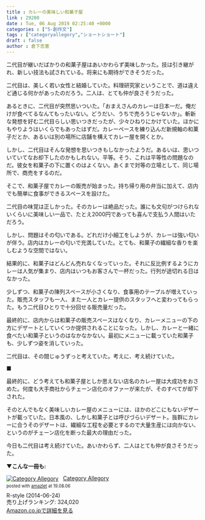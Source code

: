 ```yaml
---
title : カレーの美味しい和菓子屋
link : 29280
date : Tue, 06 Aug 2019 02:25:40 +0000
categories : ["5-創作文"]
tags : ["categoryallegory","ショートショート"]
draft : false
author : 倉下忠憲
---
```


二代目が継いだばかりの和菓子屋はあいかわらず美味しかった。技は引き継がれ、新しい技法も試されている。将来にも期待ができそうだった。

二代目は、美しく若い女性と結婚していた。料理研究家ということで、道は違えど通じる何かがあったのだろう。二人は、とても仲が良さそうだった。

あるときに、二代目が突然思いついた。「おまえさんのカレーは日本一だ。俺だけが食べてるなんてもったいない。どうだい、うちで売ろうじゃないか」。斬新な発想を好む二代目らしい思いつきだったが、少々ひねりにかけていた。ほかにもやりようはいくらでもあったはずだ。カレーペースを練り込んだ新規軸の和菓子だとか、あるいは別の場所に店舗を構えてカレー屋を開くとか。

しかし、二代目はそんな発想を思いつきもしなかったようだ。あるいは、思いついていてなお却下したのかもしれない。平等。そう、これは平等性の問題なのだ。彼女を和菓子の下に置くのはよくない。あくまで対等の立場として、同じ場所で、商売をするのだ。

そこで、和菓子屋でカレーの販売が始まった。持ち帰り用の弁当に加えて、店内でも簡単に食事ができるスペースを設けた。

二代目の味覚は正しかった。そのカレーは絶品だった。誰にも文句がつけられないくらいに美味しい一品で、たとえ2000円であっても喜んで支払う人間はいただろう。

しかし、問題はその匂いである。どれだけ小細工をしようが、カレーは強い匂いが伴う。店内はカレーの匂いで充満していた。とても、和菓子の繊細な香りを楽しむような空間ではない。

結果的に、和菓子はどんどん売れなくなっていった。それに反比例するようにカレーは人気が集まり、店内はいつもお客さんで一杯だった。行列が途切れる日はなかった。

少しずつ、和菓子の陳列スペースが小さくなり、食事用のテープルが増えていった。販売スタッフも一人、また一人とカレー提供のスタッフへと変わってもらった。もう二代目ひとりで十分回せる販売量だった。

最終的に、店内からは和菓子の販売スペースはなくなり、カレーメニューの下の方にデザートとしていくつか提供されることになった。しかし、カレーと一緒に食べたい和菓子というのはなかなかない。最初にメニューに載っていた和菓子も、少しずつ姿を消していった。

二代目は、その間じゅうずっと考えていた。考えに、考え続けていた。

■

最終的に、どう考えても和菓子屋としか思えない店名のカレー屋は大成功をおさめた。何度も大手商社からチェーン店化のオファーが来たが、そのすべてが却下された。

そのとんでもなく美味しいカレー屋のメニューには、ほかのどこにもないデザートが載っていた。日本風の、しかし和菓子とは呼びづらいデザート。抜群にカレーに合うそのデザートは、繊細な工程を必要とするので大量生産には向かない、というのがチェーン店化を断った最大の理由だった。

今日も二代目は考え続けていた。あいかわらず、二人はとても仲が良さそうだった。

<strong>▼こんな一冊も:</strong>

<div class="amazlet-box" style="margin-bottom:0px;"><div class="amazlet-image" style="float:left;margin:0px 12px 1px 0px;"><a href="http://www.amazon.co.jp/exec/obidos/ASIN/B00L9UYH7W/rashita1000-22/ref=nosim/" name="amazletlink" target="_blank" rel="noopener noreferrer"><img src="https://images-fe.ssl-images-amazon.com/images/I/41Cht0Cn8mL._SL160_.jpg" alt="Category Allegory" style="border: none;" /></a></div><div class="amazlet-info" style="line-height:120%; margin-bottom: 10px"><div class="amazlet-name" style="margin-bottom:10px;line-height:120%"><a href="http://www.amazon.co.jp/exec/obidos/ASIN/B00L9UYH7W/rashita1000-22/ref=nosim/" name="amazletlink" target="_blank" rel="noopener noreferrer">Category Allegory</a><div class="amazlet-powered-date" style="font-size:80%;margin-top:5px;line-height:120%">posted with <a href="http://www.amazlet.com/" title="amazlet" target="_blank" rel="noopener noreferrer">amazlet</a> at 19.08.06</div></div><div class="amazlet-detail">R-style (2014-06-24)<br />売り上げランキング: 324,020<br /></div><div class="amazlet-sub-info" style="float: left;"><div class="amazlet-link" style="margin-top: 5px"><a href="http://www.amazon.co.jp/exec/obidos/ASIN/B00L9UYH7W/rashita1000-22/ref=nosim/" name="amazletlink" target="_blank" rel="noopener noreferrer">Amazon.co.jpで詳細を見る</a></div></div></div><div class="amazlet-footer" style="clear: left"></div></div>
